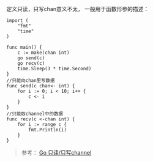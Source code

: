 定义只读，只写chan意义不太， 一般用于函数形参的描述：
```golang
import (
    "fmt"
    "time"
)

func main() {
    c := make(chan int)
    go send(c)
    go recv(c)
    time.Sleep(3 * time.Second)
}
//只能向chan里写数据
func send(c chan<- int) {
    for i := 0; i < 10; i++ {
        c <- i
    }
}
//只能取channel中的数据
func recv(c <-chan int) {
    for i := range c {
        fmt.Println(i)
    }
}
```



> 参考： [Go 只读/只写channel](https://www.cnblogs.com/baiyuxiong/p/4545028.html)
